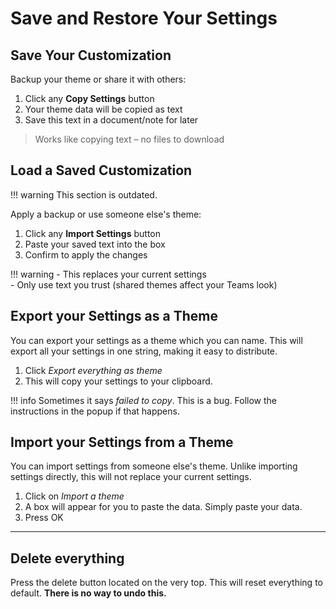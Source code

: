 # Save and Restore Your Settings  

## Save Your Customization  
Backup your theme or share it with others:  
1. Click any **Copy Settings** button  
2. Your theme data will be copied as text  
3. Save this text in a document/note for later  

> Works like copying text – no files to download  



## Load a Saved Customization  

!!! warning
    This section is outdated.

Apply a backup or use someone else's theme:  
1. Click any **Import Settings** button  
2. Paste your saved text into the box  
3. Confirm to apply the changes  


!!! warning
    - This replaces your current settings  
    - Only use text you trust (shared themes affect your Teams look)  

## Export your Settings as a Theme

You can export your settings as a theme which you can name. This will export all your settings in one string, making it easy to distribute.

1. Click *Export everything as theme*
2. This will copy your settings to your clipboard.

!!! info
    Sometimes it says *failed to copy*. This is a bug. Follow the instructions in the popup if that happens.

## Import your Settings from a Theme

You can import settings from someone else's theme. Unlike importing settings directly, this will not replace your current settings.

1. Click on *Import a theme*
2. A box will appear for you to paste the data. Simply paste your data.
3. Press OK

---

## Delete everything
Press the delete button located on the very top. This will reset everything to default. **There is no way to undo this.**